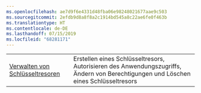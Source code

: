 ```yaml
---
ms.openlocfilehash: ae7d9f6e4331d48fba06e98248021677aae9c503
ms.sourcegitcommit: 2efdb9d8a8f8a2c1914bd545a8c22ae6fe0f463b
ms.translationtype: HT
ms.contentlocale: de-DE
ms.lasthandoff: 07/15/2019
ms.locfileid: "68281171"
---
```

|  |  |
|---------|---------|
| [Verwalten von Schlüsseltresoren][1] | Erstellen eines Schlüsseltresors, Autorisieren des Anwendungszugriffs, Ändern von Berechtigungen und Löschen eines Schlüsseltresors |

[1]: https://azure.microsoft.com/resources/samples/key-vault-java-manage-key-vaults/
